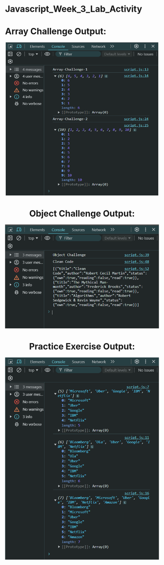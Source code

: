 # Javascript_Week_3_Lab_Activity

# Array Challenge Output:
<center>
<img src="Output Screenshots/array challenge.png" alt="img1" width="500" height="500"/>

# Object Challenge Output:
<img src="Output Screenshots/object challenge.png" alt="img2"/>

# Practice Exercise Output:
<img src="Output Screenshots/Practice Exercise.png" alt="img3"/>
</center>

